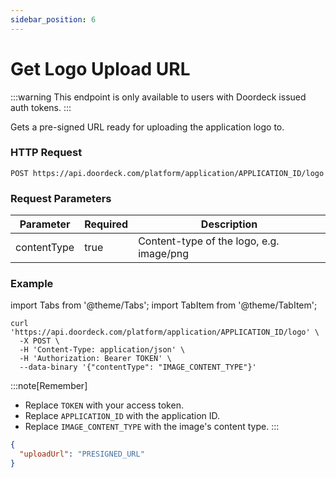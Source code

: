 ```yaml
---
sidebar_position: 6
---
```


# Get Logo Upload URL

:::warning
This endpoint is only available to users with Doordeck issued auth tokens.
:::

Gets a pre-signed URL ready for uploading the application logo to.

### HTTP Request

`POST https://api.doordeck.com/platform/application/APPLICATION_ID/logo`

### Request Parameters

| Parameter   | Required | Description                              |
|-------------|----------|------------------------------------------|
| contentType | true     | Content-type of the logo, e.g. image/png |

### Example

import Tabs from '@theme/Tabs';
import TabItem from '@theme/TabItem';

<Tabs>
<TabItem value="request" label="Request">

```shell showLineNumbers title="CURL"
curl 'https://api.doordeck.com/platform/application/APPLICATION_ID/logo' \
  -X POST \
  -H 'Content-Type: application/json' \
  -H 'Authorization: Bearer TOKEN' \
  --data-binary '{"contentType": "IMAGE_CONTENT_TYPE"}'
```

:::note[Remember]
* Replace `TOKEN` with your access token.
* Replace `APPLICATION_ID` with the application ID.
* Replace `IMAGE_CONTENT_TYPE` with the image's content type.
:::

</TabItem>
<TabItem value="response" label="Response">

```json showLineNumbers title="JSON"
{
  "uploadUrl": "PRESIGNED_URL"
}
```

</TabItem>
</Tabs>
